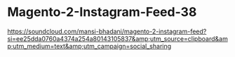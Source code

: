 # Magento-2-Instagram-Feed-38
https://soundcloud.com/mansi-bhadani/magento-2-instagram-feed?si=ee25dda0760a4374a254a80143105837&amp;utm_source=clipboard&amp;utm_medium=text&amp;utm_campaign=social_sharing
